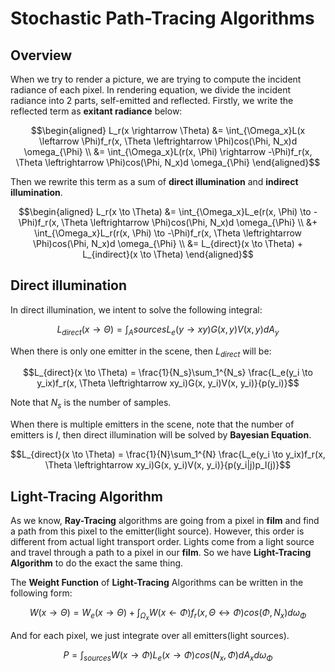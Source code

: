 # Stochastic Path-Tracing Algorithms

## Overview

When we try to render a picture, we are trying to compute the incident radiance of each pixel. In rendering equation, we divide the incident radiance into 2 parts, self-emitted and reflected. Firstly, we write the reflected term as **exitant radiance** below:  

$$\begin{aligned} L_r(x \rightarrow \Theta) 
&= \int_{\Omega_x}L(x \leftarrow \Phi)f_r(x, \Theta \leftrightarrow \Phi)cos(\Phi, N_x)d \omega_{\Phi} \\  
&= \int_{\Omega_x}L(r(x, \Phi) \rightarrow -\Phi)f_r(x, \Theta \leftrightarrow \Phi)cos(\Phi, N_x)d \omega_{\Phi}  \end{aligned}$$

Then we rewrite this term as a sum of **direct illumination** and **indirect illumination**.  

$$\begin{aligned} L_r(x \to \Theta)
&= \int_{\Omega_x}L_e(r(x, \Phi) \to -\Phi)f_r(x, \Theta \leftrightarrow \Phi)cos(\Phi, N_x)d \omega_{\Phi} \\
&+ \int_{\Omega_x}L_r(r(x, \Phi) \to -\Phi)f_r(x, \Theta \leftrightarrow \Phi)cos(\Phi, N_x)d \omega_{\Phi} \\
&= L_{direct}(x \to \Theta) + L_{indirect}(x \to \Theta)
\end{aligned}$$

## Direct illumination

In direct illumination, we intent to solve the following integral:  

$$L_{direct}(x \to \Theta) = \int_A{sources} L_e(y \to xy)G(x, y)V(x, y)dA_y$$

When there is only one emitter in the scene, then $L_{direct}$ will be:  

$$L_{direct}(x \to \Theta) = \frac{1}{N_s}\sum_1^{N_s} \frac{L_e(y_i \to y_ix)f_r(x, \Theta \leftrightarrow xy_i)G(x, y_i)V(x, y_i)}{p(y_i)}$$

Note that $N_s$ is the number of samples.  

When there is multiple emitters in the scene, note that the number of emitters is $l$, then direct illumination will be solved by **Bayesian Equation**.  

$$L_{direct}(x \to \Theta) = \frac{1}{N}\sum_1^{N} \frac{L_e(y_i \to y_ix)f_r(x, \Theta \leftrightarrow xy_i)G(x, y_i)V(x, y_i)}{p(y_i|j)p_l(j)}$$

## Light-Tracing Algorithm

As we know, **Ray-Tracing** algorithms are going from a pixel in **film** and find a path from this pixel to the emitter(light source). However, this order is different from actual light transport order. Lights come from a light source and travel through a path to a pixel in our **film**. So we have **Light-Tracing Algorithm** to do the exact the same thing.  

The **Weight Function** of **Light-Tracing** Algorithms can be written in the following form:  

$$W(x \rightarrow \Theta) = W_e(x \rightarrow \Theta) + \int_{\Omega_x}W(x \leftarrow \Phi)f_r(x, \Theta \leftrightarrow \Phi)cos(\Phi, N_x)d \omega_{\Phi}$$

And for each pixel, we just integrate over all emitters(light sources).  

$$P = \int_{sources} W(x \rightarrow \Phi)L_e(x \rightarrow \Phi)cos(N_x, \Phi)dA_xd\omega_{\Phi}$$